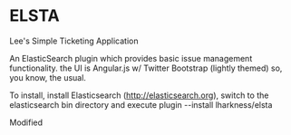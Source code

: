 ELSTA
=====

Lee's Simple Ticketing Application

An ElasticSearch plugin which provides basic issue management functionality.  the UI is Angular.js w/ Twitter Bootstrap (lightly themed) so, you know, the usual.

To install, install Elasticsearch (http://elasticsearch.org), switch to the elasticsearch bin directory and execute plugin --install lharkness/elsta

Modified
